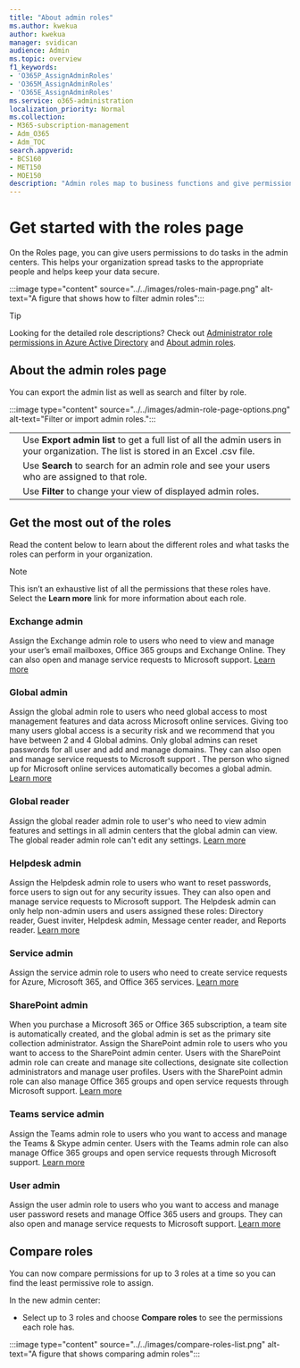 ```yaml
---
title: "About admin roles"
ms.author: kwekua
author: kwekua
manager: svidican
audience: Admin
ms.topic: overview
f1_keywords:
- 'O365P_AssignAdminRoles'
- 'O365M_AssignAdminRoles'
- 'O365E_AssignAdminRoles'
ms.service: o365-administration
localization_priority: Normal
ms.collection: 
- M365-subscription-management
- Adm_O365
- Adm_TOC
search.appverid:
- BCS160
- MET150
- MOE150
description: "Admin roles map to business functions and give permissions to do specific tasks in the admin center. For example, the Service admin opens support tickets with Microsoft."
---
```


# Get started with the roles page

On the Roles page, you can give users permissions to do tasks in the admin centers. This helps your organization spread tasks to the appropriate people and helps keep your data secure.

:::image type="content" source="../../images/roles-main-page.png" alt-text="A figure that shows how to filter admin roles":::

> [!TIP]
> Looking for the detailed role descriptions? Check out [Administrator role permissions in Azure Active Directory](https://docs.microsoft.com/azure/active-directory/users-groups-roles/directory-assign-admin-roles#available-roles) and [About admin roles](https://docs.microsoft.com/office365/admin/add-users/about-admin-roles).

## About the admin roles page

You can export the admin list as well as search and filter by role.

:::image type="content" source="../../images/admin-role-page-options.png" alt-text="Filter or import admin roles.":::

|||
|:-----|:-----|
|  <br/> |Use **Export admin list** to get a full list of all the admin users in your organization. The list is stored in an Excel .csv file.   <br/> |
|  <br/> |Use **Search** to search for an admin role and see your users who are assigned to that role.   <br/> |
|  <br/> |Use **Filter** to change your view of displayed admin roles.   <br/> |

## Get the most out of the roles

Read the content below to learn about the different roles and what tasks the roles can perform in your organization.

> [!NOTE]
This isn’t an exhaustive list of all the permissions that these roles have. Select the **Learn more** link for more information about each role.

### Exchange admin

Assign the Exchange admin role to users who need to view and manage your user’s email mailboxes, Office 365 groups and Exchange Online. They can also open and manage service requests to Microsoft support. [Learn more](https://docs.microsoft.com/office365/admin/add-users/about-exchange-online-admin-role)

### Global admin

Assign the global admin role to users who need global access to most management features and data across Microsoft online services. Giving too many users global access is a security risk and we recommend that you have between 2 and 4 Global admins. Only global admins can reset passwords for all user and add and manage domains. They can also open and manage service requests to Microsoft support . The person who signed up for Microsoft online services automatically becomes a global admin. [Learn more](https://docs.microsoft.com/office365/admin/add-users/about-admin-roles#roles-available-in-the-microsoft-365-admin-center)

### Global reader

Assign the global reader admin role to user's who need to view admin features and settings in all admin centers that the global admin can view. The global reader admin role can't edit any settings. [Learn more](https://docs.microsoft.com/office365/admin/add-users/about-admin-roles#roles-available-in-the-microsoft-365-admin-center)

### Helpdesk admin

Assign the Helpdesk admin role to users who want to reset passwords, force users to sign out for any security issues. They can also open and manage service requests to Microsoft support. The Helpdesk admin can only help non-admin users and users assigned these roles: Directory reader, Guest inviter, Helpdesk admin, Message center reader, and Reports reader. [Learn more](https://docs.microsoft.com/office365/admin/add-users/about-admin-roles#roles-available-in-the-microsoft-365-admin-center)

### Service admin

Assign the service admin role to users who need to create service requests for Azure, Microsoft 365, and Office 365 services. [Learn more](https://docs.microsoft.com/office365/admin/add-users/about-admin-roles#roles-available-in-the-microsoft-365-admin-center)

### SharePoint admin

When you purchase a Microsoft 365 or Office 365 subscription, a team site is automatically created, and the global admin is set as the primary site collection administrator. Assign the SharePoint admin role to users who you want to access to the SharePoint admin center. Users with the SharePoint admin role can create and manage site collections, designate site collection administrators and manage user profiles. Users with the SharePoint admin role can also manage Office 365 groups and open service requests through Microsoft support. [Learn more](https://docs.microsoft.com/sharepoint/sharepoint-admin-role)

### Teams service admin

Assign the Teams admin role to users who you want to access and manage the Teams & Skype admin center. Users with the Teams admin role can also manage Office 365 groups and open service requests through Microsoft support. [Learn more](https://docs.microsoft.com/MicrosoftTeams/using-admin-roles)

### User admin

Assign the user admin role to users who you want to access and manage user password resets and manage Office 365 users and groups. They can also open and manage service requests to Microsoft support. [Learn more](https://docs.microsoft.com/office365/admin/add-users/about-admin-roles#roles-available-in-the-microsoft-365-admin-center)

## Compare roles

You can now compare permissions for up to 3 roles at a time so you can find the least permissive role to assign.

In the new admin center:

- Select up to 3 roles and choose **Compare roles** to see the permissions each role has.

:::image type="content" source="../../images/compare-roles-list.png" alt-text="A figure that shows comparing admin roles":::
